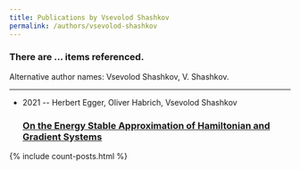 ```yaml
---
title: Publications by Vsevolod Shashkov
permalink: /authors/vsevolod-shashkov
---
```


<h3 id="number-posts">There are ... items referenced.</h3>
<p id='info-authors'>Alternative author names: Vsevolod Shashkov, V. Shashkov.</p>
<hr />
<ul class="post-list">
<li><span class='post-meta'>2021 -- Herbert Egger, Oliver Habrich, Vsevolod Shashkov</span><h3><a class='post-link' href="{{ site.baseurl }}/on-the-energy-stable-approximation-of-hamiltonian-and-gradient-systems">On the Energy Stable Approximation of Hamiltonian and Gradient Systems</a></h3></li>

</ul>
{% include count-posts.html %}
